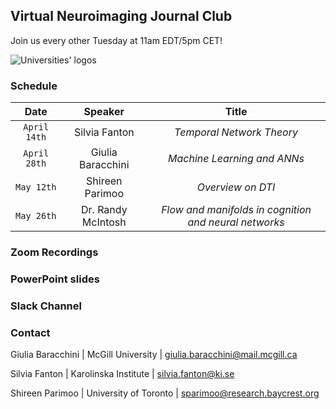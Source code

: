 ## Virtual Neuroimaging Journal Club
Join us every other Tuesday at 11am EDT/5pm CET!

![Universities' logos](url)

### Schedule

| Date | Speaker | Title |
| :------: | :------: | :------: |
| `April 14th` | Silvia Fanton | *Temporal Network Theory* |
| `April 28th` | Giulia Baracchini | *Machine Learning and ANNs* |
| `May 12th` | Shireen Parimoo | *Overview on DTI* |
| `May 26th` | Dr. Randy McIntosh | *Flow and manifolds in cognition and neural networks* |




### Zoom Recordings

### PowerPoint slides

### Slack Channel

### Contact

Giulia Baracchini | McGill University | giulia.baracchini@mail.mcgill.ca

Silvia Fanton | Karolinska Institute | silvia.fanton@ki.se

Shireen Parimoo | University of Toronto | sparimoo@research.baycrest.org
